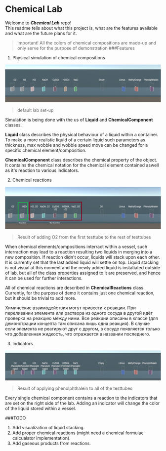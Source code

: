 
# Chemical Lab

Welcome to ***Chemical Lab*** repo!  
This readme tells about what this project is, what are the features available and what are the future plans for it. 

>Important! All the colors of chemical compositions are made-up and only serve for the purpose of demonstration
###Features

1. Physical simulation of chemical compositions

![](/Screenshots/1.jpg)
>default lab set-up

Simulation is being done with the us of **Liquid** and **ChemicalComponent** classes. 

**Liquid** class describes the physical behaviour of a liquid within a container. To make a more realistic liquid of a certain
liquid such parameters as thickness, max wobble and wobble speed move can be changed for a specific chemical element/composition.

**ChemicalComponent** class describes the chemical property of the object. It contains the chemical notation for the chemical element
contained aswell as it's reaction to various indicators.

2. Chemical reactions

![](/Screenshots/2.jpg)
>Result of adding O2 from the first testtube to the rest of testtubes

When chemical elements/compositions interract within a vessel, such interraction may lead to a reaction resulting two liquids in merging into a new
composition. If reaction didn't occur, liquids will stack upon each other. It is currently set that the last added liquid will settle
on top. Liquid stacking is not visual at this moment and the newly added liquid is instatiated outside of lab, but all of the class
properties assigned to it are preserved, and hence it can be used for further interactions.

All of chemical reactions are described in **ChemicalReactions** class. Currently, for the purpose of demo it contains just one
chemical reaction, but it should be trivial to add more.

Химические взаимодействия могут привести к реакции. При переливании элемента или раствора из одного сосуда в другой идёт проверка
на реакцию между ними. Все реакции описаны в классе  (для демонстрации концепта там описана лишь одна реакция).
В случае если элемента не реагируют друг с другом, в сосуде появляется только что добавленная жидкость, что отражается в названии последнего.

3. Indicators

![](/Screenshots/3.jpg)
>Result of applying phenolphthalein to all of the testtubes

Every single chemical component contains a reaction to the indicators that are set on the right side of the lab. Adding an indicator
will change the color of the liquid stored within a vessel.

###TODO

1. Add visualization of liquid stacking.
2. Add proper chemical reactions (might need a chemical formulae calcualator implementation).
3. Add gaseous products from reactions.
